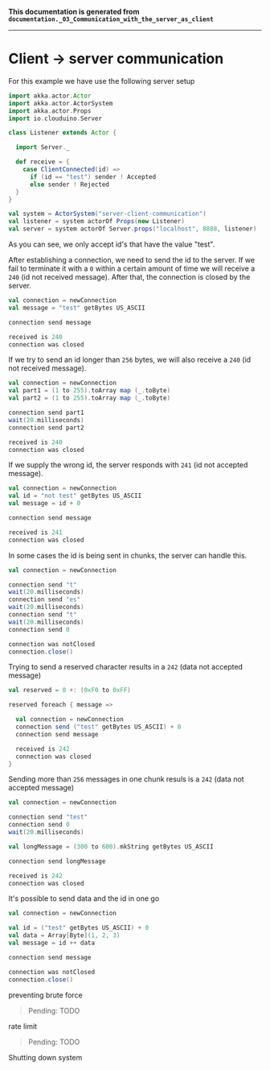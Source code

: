 **This documentation is generated from `documentation._03_Communication_with_the_server_as_client`**

---
# Client -> server communication

For this example we have use the following server setup
 
```scala
import akka.actor.Actor
import akka.actor.ActorSystem
import akka.actor.Props
import io.clouduino.Server

class Listener extends Actor {

  import Server._

  def receive = {
    case ClientConnected(id) =>
      if (id == "test") sender ! Accepted
      else sender ! Rejected
  }
}

val system = ActorSystem("server-client-communication")
val listener = system actorOf Props(new Listener)
val server = system actorOf Server.props("localhost", 8888, listener)

```
As you can see, we only accept id's that have the value "test".

After establishing a connection, we need to send the id to the server. If we fail to
terminate it with a `0` within a certain amount of time we will receive a
`240` (id not received message). After that, the connection is closed by the
server.
 
```scala
val connection = newConnection
val message = "test" getBytes US_ASCII

connection send message

received is 240
connection was closed
```
If we try to send an id longer than `256` bytes, we will also receive a `240`
(id not received message).
 
```scala
val connection = newConnection
val part1 = (1 to 255).toArray map (_.toByte)
val part2 = (1 to 255).toArray map (_.toByte)

connection send part1
wait(20.milliseconds)
connection send part2

received is 240
connection was closed
```
If we supply the wrong id, the server responds with `241` (id not accepted message).
 
```scala
val connection = newConnection
val id = "not test" getBytes US_ASCII
val message = id + 0

connection send message

received is 241
connection was closed
```
In some cases the id is being sent in chunks, the server can handle this.

```scala
val connection = newConnection

connection send "t"
wait(20.milliseconds)
connection send "es"
wait(20.milliseconds)
connection send "t"
wait(20.milliseconds)
connection send 0

connection was notClosed
connection.close()
```
Trying to send a reserved character results in a `242` (data not accepted message)
 
```scala
val reserved = 0 +: (0xF0 to 0xFF)

reserved foreach { message =>

  val connection = newConnection
  connection send ("test" getBytes US_ASCII) + 0
  connection send message

  received is 242
  connection was closed
}
```
Sending more than `256` messages in one chunk resuls is a `242` (data not
accepted message)
```scala
val connection = newConnection

connection send "test"
connection send 0
wait(20.milliseconds)

val longMessage = (300 to 600).mkString getBytes US_ASCII

connection send longMessage

received is 242
connection was closed
```
It's possible to send data and the id in one go
 
```scala
val connection = newConnection

val id = ("test" getBytes US_ASCII) + 0
val data = Array[Byte](1, 2, 3)
val message = id ++ data

connection send message

connection was notClosed
connection.close()
```
preventing brute force
> Pending: TODO

rate limit
> Pending: TODO


Shutting down system
